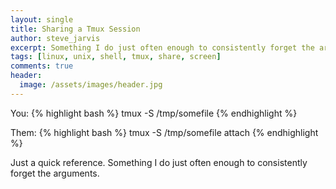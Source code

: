 ```yaml
---
layout: single
title: Sharing a Tmux Session
author: steve_jarvis
excerpt: Something I do just often enough to consistently forget the arguments.
tags: [linux, unix, shell, tmux, share, screen]
comments: true
header:
  image: /assets/images/header.jpg
---
```


You:
{% highlight bash %}
tmux -S /tmp/somefile
{% endhighlight %}


Them:
{% highlight bash %}
tmux -S /tmp/somefile attach
{% endhighlight %}

Just a quick reference. Something I do just often enough to consistently forget
the arguments.
